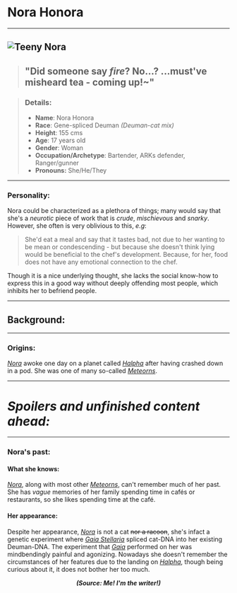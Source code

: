 
	
# Nora Honora
---
![Teeny Nora](https://raw.githubusercontent.com/Edd1ee/quartz/hugo/content/Images/Screenshots/Nora.png?style=centerme)
---
> ## "Did someone say *fire*? No...? ...must've misheard tea - coming up!~"

> ### Details:
> - **Name**: Nora Honora
> - **Race**: Gene-spliced Deuman *(Deuman-cat mix)*
> - **Height**: 155 cms 
> - **Age**: 17 years old
> - **Gender**: Woman
> - **Occupation/Archetype**: Bartender, ARKs defender, Ranger/gunner
> - **Pronouns:** She/He/They
---

### Personality:
	
Nora could be characterized as a plethora of things; many would say that she's a *neurotic* piece of work that is *crude*, *mischievous* and *snarky*. However, she often is very oblivious to this, *e.g*:
 
 >She'd eat a meal and say that it tastes bad, not due to her wanting to be mean or condescending - but because she doesn't think lying would be beneficial to the chef's development. Because, for her, food does not have any emotional connection to the chef. 

Though it is a nice underlying thought, she lacks the social know-how to express this in a good way without deeply offending most people, which inhibits her to befriend people.

---



## Background:
---
 ### Origins:
 *[Nora](SubIndexes/Characters/Nora.md)* awoke one day on a planet called *[Halpha](SubIndexes/Places/Halpha.md)* after having crashed down in a pod. She was one of many so-called *[Meteorns](Concepts/Meteorns.md)*. 

---

# *Spoilers and unfinished content ahead:*
---

### Nora's past:

#### What she knows:

*[Nora](SubIndexes/Characters/Nora.md)*, along with most other *[Meteorns](Concepts/Meteorns.md)*, can't remember much of her past. She has *vague* memories of her family spending time in cafés or restaurants, so she likes spending time at the café.

#### Her appearance:

Despite her appearance, *[Nora](SubIndexes/Characters/Nora)* is not a cat ~~nor a racoon~~, she's infact a genetic experiment where *[Gaia Stellaria](SubIndexes/Characters/GaiaStellaria.md)* spliced cat-DNA into her existing Deuman-DNA. The experiment that *[Gaia](SubIndexes/Characters/GaiaStellaria.md)* performed on her was mindbendingly painful and agonizing. Nowadays she doesn't remember the circumstances of her features due to the landing on *[Halpha](SubIndexes/Places/Halpha.md)*, though being curious about it, it does not bother her too much.  



***<p align="center">(Source: <a>Me! I'm the writer!</a>) </p>***
